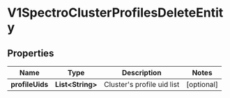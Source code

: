 # V1SpectroClusterProfilesDeleteEntity

## Properties
Name | Type | Description | Notes
------------ | ------------- | ------------- | -------------
**profileUids** | **List&lt;String&gt;** | Cluster&#x27;s profile uid list |  [optional]
